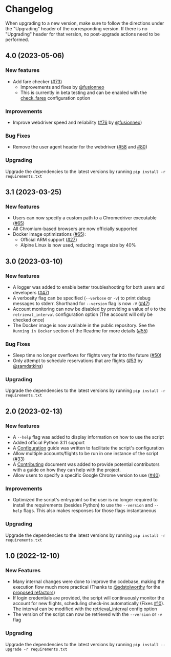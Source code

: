# Changelog
When upgrading to a new version, make sure to follow the directions under the "Upgrading" header of the corresponding version.
If there is no "Upgrading" header for that version, no post-upgrade actions need to be performed.

## 4.0 (2023-05-06)

### New features
- Add fare checker ([#73](https://github.com/jdholtz/auto-southwest-check-in/pull/73))
    - Improvements and fixes by [@fusionneo](https://github.com/fusionneo)
    - This is currently in beta testing and can be enabled with the
    [check_fares](CONFIGURATION.md#fare-check) configuration option

### Improvements
- Improve webdriver speed and reliability
([#76](https://github.com/jdholtz/auto-southwest-check-in/pull/76)
by [@fusionneo](https://github.com/fusionneo))

### Bug Fixes
- Remove the user agent header for the webdriver
([#58](https://github.com/jdholtz/auto-southwest-check-in/issues/58) and
[#80](https://github.com/jdholtz/auto-southwest-check-in/issues/80))

### Upgrading
Upgrade the dependencies to the latest versions by running `pip install -r requirements.txt`


## 3.1 (2023-03-25)

### New features
- Users can now specify a custom path to a Chromedriver executable
([#65](https://github.com/jdholtz/auto-southwest-check-in/pull/65))
- All Chromium-based browsers are now officially supported
- Docker image optimizations ([#65](https://github.com/jdholtz/auto-southwest-check-in/pull/65)):
    - Official ARM support ([#27](https://github.com/jdholtz/auto-southwest-check-in/issues/27))
    - Alpine Linux is now used, reducing image size by 40%


## 3.0 (2023-03-10)

### New features
- A logger was added to enable better troubleshooting for both users and developers
([#47](https://github.com/jdholtz/auto-southwest-check-in/pull/47))
- A verbosity flag can be specified (`--verbose` or `-v`) to print debug messages to stderr. Shorthand
for `--version` flag is now `-V` ([#47](https://github.com/jdholtz/auto-southwest-check-in/pull/47))
- Account monitoring can now be disabled by providing a value of `0` to the `retrieval_interval`
configuration option (The account will only be checked once)
- The Docker image is now available in the public repository. See the `Running in Docker` section of the
Readme for more details ([#55](https://github.com/jdholtz/auto-southwest-check-in/pull/55))

### Bug Fixes
- Sleep time no longer overflows for flights very far into the future
([#50](https://github.com/jdholtz/auto-southwest-check-in/pull/50))
- Only attempt to schedule reservations that are flights
([#53](https://github.com/jdholtz/auto-southwest-check-in/pull/53)
by [@samdatkins](https://github.com/samdatkins))

### Upgrading
Upgrade the dependencies to the latest versions by running `pip install -r requirements.txt`


## 2.0 (2023-02-13)

### New features
- A `--help` flag was added to display information on how to use the script
- Added official Python 3.11 support
- A [Configuration](CONFIGURATION.md) guide was written to facilitate the script's configuration
- Allow multiple accounts/flights to be run in one instance of the script ([#33](https://github.com/jdholtz/auto-southwest-check-in/pull/33))
- A [Contributing](CONTRIBUTING.md) document was added to provide potential contributors with a guide on
how they can help with the project.
- Allow users to specify a specific Google Chrome version to use ([#40](https://github.com/jdholtz/auto-southwest-check-in/pull/40))

### Improvements
- Optimized the script's entrypoint so the user is no longer required to install the requirements (besides Python)
to use the `--version` and `--help` flags. This also makes responses for those flags instantaneous

### Upgrading
Upgrade the dependencies to the latest versions by running `pip install -r requirements.txt`


## 1.0 (2022-12-10)

### New Features
- Many internal changes were done to improve the codebase, making the execution flow much more practical
(Thanks to [@sdstolworthy](https://github.com/sdstolworthy) for the
[proposed refactors](https://github.com/jdholtz/auto-southwest-check-in/issues/10#issuecomment-1292725481))
- If login credentials are provided, the script will continuously monitor the account for new flights, scheduling
check-ins automatically (Fixes [#10](https://github.com/jdholtz/auto-southwest-check-in/issues/10)).
The interval can be modified with the
[retrieval_interval](https://github.com/jdholtz/auto-southwest-check-in/tree/master#retrieval-interval) config option
- The version of the script can now be retrieved with the `--version` or `-v` flag

### Upgrading
Upgrade the dependencies to the latest versions by running `pip install --upgrade -r requirements.txt`
